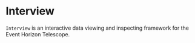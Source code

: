 Interview
=========

`Interview` is an interactive data viewing and inspecting framework
for the Event Horizon Telescope.
